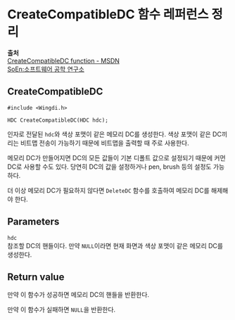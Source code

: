 # CreateCompatibleDC 함수 레퍼런스 정리
  
**출처**  
<a href = "https://docs.microsoft.com/en-us/windows/win32/api/wingdi/nf-wingdi-createcompatibledc" target = "_blank">CreateCompatibleDC function - MSDN</a>  
<a href = "http://www.soen.kr/" target = "_blank">SoEn:소프트웨어 공학 연구소</a>  
  
## CreateCompatibleDC
  
    #include <Wingdi.h>

    HDC CreateCompatibleDC(HDC hdc);
  
인자로 전달된 `hdc`와 색상 포맷이 같은 메모리 DC를 생성한다. 색상 포맷이 같은 DC끼리는 비트맵 전송이 가능하기 때문에 비트맵을 출력할 때 주로 사용한다.  
  
메모리 DC가 만들어지면 DC의 모든 값들이 기본 디폴트 값으로 설정되기 때문에 커먼 DC로 사용할 수도 있다. 당연히 DC의 값을 설정하거나 pen, brush 등의 설정도 가능하다.  
  
더 이상 메모리 DC가 필요하지 않다면 `DeleteDC` 함수를 호출하여 메모리 DC를 해제해야 한다.  
  
## Parameters
  
`hdc`  
참조할 DC의 핸들이다. 만약 `NULL`이라면 현재 화면과 색상 포맷이 같은 메모리 DC를 생성한다.  
  
## Return value
  
만약 이 함수가 성공하면 메모리 DC의 핸들을 반환한다.  
  
만약 이 함수가 실패하면 `NULL`을 반환한다.